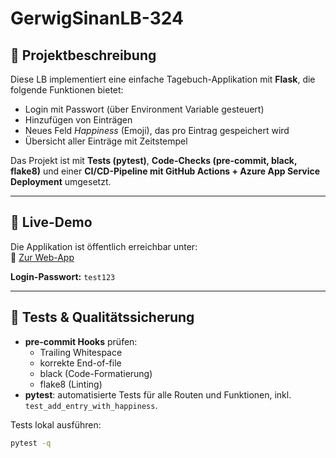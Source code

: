 # GerwigSinanLB-324

## 📌 Projektbeschreibung
Diese LB implementiert eine einfache Tagebuch-Applikation mit **Flask**, die folgende Funktionen bietet:
- Login mit Passwort (über Environment Variable gesteuert)
- Hinzufügen von Einträgen
- Neues Feld *Happiness* (Emoji), das pro Eintrag gespeichert wird
- Übersicht aller Einträge mit Zeitstempel

Das Projekt ist mit **Tests (pytest)**, **Code-Checks (pre-commit, black, flake8)** und einer **CI/CD-Pipeline mit GitHub Actions + Azure App Service Deployment** umgesetzt.

---

## 🚀 Live-Demo
Die Applikation ist öffentlich erreichbar unter:  
🔗 [Zur Web-App](https://lb324-ejhkdycee4h5evej.spaincentral-01.azurewebsites.net/)  

**Login-Passwort:** `test123`

---

## 🧪 Tests & Qualitätssicherung
- **pre-commit Hooks** prüfen:
  - Trailing Whitespace
  - korrekte End-of-file
  - black (Code-Formatierung)
  - flake8 (Linting)
- **pytest**: automatisierte Tests für alle Routen und Funktionen, inkl. `test_add_entry_with_happiness`.

Tests lokal ausführen:
```bash
pytest -q
